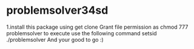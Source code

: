 # problemsolver34sd
1.install this package using get clone 
Grant file permission as chmod 777 problemsolver
to execute use the following command setsid ./problemsolver
And your good to go :) 
